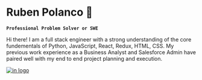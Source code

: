 # Ruben Polanco  👋

**`Professional Problem Solver or SWE`**

Hi there! I am a full stack engineer with a strong understanding of the core fundementals of Python, JavaScript, React, Redux, HTML, CSS. My previous work experience as a Business Analyst and Salesforce Admin have paired well with my end to end project planning and execution.

<p align="left">
  <a href="https://www.linkedin.com/in/rubenpolanco/">
    <img alt="in logo" title="in logo" source="https://img.icons8.com/?size=100&id=13930&format=png&color=000000" />
  </a>
</p>  
<!--
**Rpolanco93/Rpolanco93** is a ✨ _special_ ✨ repository because its `README.md` (this file) appears on your GitHub profile.

Here are some ideas to get you started:

- 🔭 I’m currently working on ...
- 🌱 I’m currently learning ...
- 👯 I’m looking to collaborate on ...
- 🤔 I’m looking for help with ...
- 💬 Ask me about ...
- 📫 How to reach me: ...
- 😄 Pronouns: ...
- ⚡ Fun fact: ...
-->
